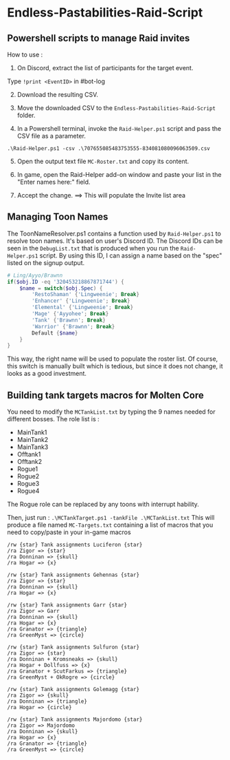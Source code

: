 # Endless-Pastabilities-Raid-Script
## Powershell scripts to manage Raid invites

How to use :
1. On Discord, extract the list of participants for the target event.

Type `!print <EventID>` in #bot-log

2. Download the resulting CSV.

3. Move the downloaded CSV to the `Endless-Pastabilities-Raid-Script` folder.

4. In a Powershell terminal, invoke the `Raid-Helper.ps1` script and pass the CSV file as a parameter.

`.\Raid-Helper.ps1 -csv .\707655085483753555-834081080096063509.csv`

5. Open the output text file `MC-Roster.txt` and copy its content.

6. In game, open the Raid-Helper add-on window and paste your list in the "Enter names here:" field.

7. Accept the change.
==> This will populate the Invite list area

## Managing Toon Names
The ToonNameResolver.ps1 contains a function used by `Raid-Helper.ps1` to resolve toon names.
It's based on user's Discord ID.
The Discord IDs can be seen in the `DebugList.txt` that is produced when you run the `Raid-Helper.ps1` script.
By using this ID, I can assign a name based on the "spec" listed on the signup output.

``` powershell
# Ling/Ayyo/Brawnn
if($obj.ID -eq '320453218867871744') {
    $name = switch($obj.Spec) {
        'RestoShaman' {'Lingweenie'; Break}
        'Enhancer' {'Lingweenie'; Break}
        'Elemental' {'Lingweenie'; Break}
        'Mage' {'Ayyohee'; Break}
        'Tank' {'Brawnn'; Break}
        'Warrior' {'Brawnn'; Break}
        Default {$name}
    }
}

```
This way, the right name will be used to populate the roster list.
Of course, this switch is manually built which is tedious, but since it does not change,
it looks as a good investment.

## Building tank targets macros for Molten Core
You need to modify the `MCTankList.txt` by typing the 9 names needed for different bosses.
The role list is :
- MainTank1
- MainTank2
- MainTank3
- Offtank1
- Offtank2
- Rogue1
- Rogue2
- Rogue3
- Rogue4

The Rogue role can be replaced by any toons with interrupt hability.

Then, just run : `.\MCTankTarget.ps1 -tankFile .\MCTankList.txt`
This will produce a file named `MC-Targets.txt` containing a list of macros that you need to copy/paste in your in-game macros

```
/rw {star} Tank assignments Luciferon {star}
/ra Zigor => {star}
/ra Donninan => {skull}
/ra Hogar => {x}

/rw {star} Tank assignments Gehennas {star}
/ra Zigor => {star}
/ra Donninan => {skull}
/ra Hogar => {x}

/rw {star} Tank assignments Garr {star}
/ra Zigor => Garr
/ra Donninan => {skull}
/ra Hogar => {x}
/ra Granator => {triangle}
/ra GreenMyst => {circle}

/rw {star} Tank assignments Sulfuron {star}
/ra Zigor => {star}
/ra Donninan + Kromsneaks => {skull}
/ra Hogar + Dollfuss => {x}
/ra Granator + ScutFarkus => {triangle}
/ra GreenMyst + OkRogre => {circle}

/rw {star} Tank assignments Golemagg {star}
/ra Zigor => {skull}
/ra Donninan => {triangle}
/ra Hogar => {circle}

/rw {star} Tank assignments Majordomo {star}
/ra Zigor => Majordomo
/ra Donninan => {skull}
/ra Hogar => {x}
/ra Granator => {triangle}
/ra GreenMyst => {circle}
```
